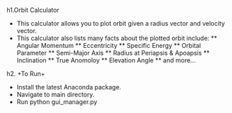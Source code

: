 h1.Orbit Calculator

* This calculator allows you to plot orbit given a radius vector and velocity vector.
* This calculator also lists many facts about the plotted orbit include:
** Angular Momentum
** Eccentricity
** Specific Energy
** Orbital Parameter
** Semi-Major Axis
** Radius at Periapsis & Apoapsis
** Inclination
** True Anomoloy
** Elevation Angle
** and more...

h2. +To Run+
* Install the latest Anaconda package.
* Navigate to main directory.
* Run python gui_manager.py